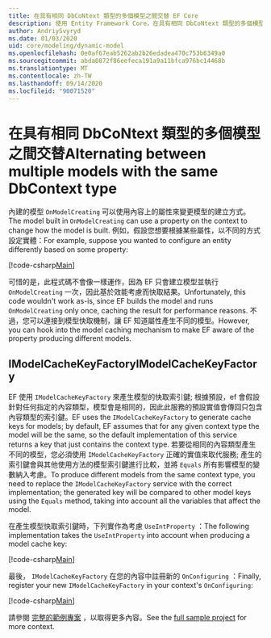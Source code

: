```yaml
---
title: 在具有相同 DbCoNtext 類型的多個模型之間交替 EF Core
description: 使用 Entity Framework Core，在具有相同 DbCoNtext 類型的多個模型之間交替
author: AndriySvyryd
ms.date: 01/03/2020
uid: core/modeling/dynamic-model
ms.openlocfilehash: 0e0af67eab5262ab2b26edadea470c753b6349a0
ms.sourcegitcommit: abda0872f86eefeca191a9a11bfca976bc14468b
ms.translationtype: MT
ms.contentlocale: zh-TW
ms.lasthandoff: 09/14/2020
ms.locfileid: "90071520"
---
```

# <a name="alternating-between-multiple-models-with-the-same-dbcontext-type"></a><span data-ttu-id="f8d43-103">在具有相同 DbCoNtext 類型的多個模型之間交替</span><span class="sxs-lookup"><span data-stu-id="f8d43-103">Alternating between multiple models with the same DbContext type</span></span>

<span data-ttu-id="f8d43-104">內建的模型 `OnModelCreating` 可以使用內容上的屬性來變更模型的建立方式。</span><span class="sxs-lookup"><span data-stu-id="f8d43-104">The model built in `OnModelCreating` can use a property on the context to change how the model is built.</span></span> <span data-ttu-id="f8d43-105">例如，假設您想要根據某些屬性，以不同的方式設定實體：</span><span class="sxs-lookup"><span data-stu-id="f8d43-105">For example, suppose you wanted to configure an entity differently based on some property:</span></span>

[!code-csharp[Main](../../../samples/core/Modeling/DynamicModel/DynamicContext.cs?name=OnModelCreating)]

<span data-ttu-id="f8d43-106">可惜的是，此程式碼不會像一樣運作，因為 EF 只會建立模型並執行 `OnModelCreating` 一次，因此基於效能考慮而快取結果。</span><span class="sxs-lookup"><span data-stu-id="f8d43-106">Unfortunately, this code wouldn't work as-is, since EF builds the model and runs `OnModelCreating` only once, caching the result for performance reasons.</span></span> <span data-ttu-id="f8d43-107">不過，您可以連接到模型快取機制，讓 EF 知道屬性產生不同的模型。</span><span class="sxs-lookup"><span data-stu-id="f8d43-107">However, you can hook into the model caching mechanism to make EF aware of the property producing different models.</span></span>

## <a name="imodelcachekeyfactory"></a><span data-ttu-id="f8d43-108">IModelCacheKeyFactory</span><span class="sxs-lookup"><span data-stu-id="f8d43-108">IModelCacheKeyFactory</span></span>

<span data-ttu-id="f8d43-109">EF 使用 `IModelCacheKeyFactory` 來產生模型的快取索引鍵; 根據預設，ef 會假設針對任何指定的內容類型，模型會是相同的，因此此服務的預設實值會傳回只包含內容類型的索引鍵。</span><span class="sxs-lookup"><span data-stu-id="f8d43-109">EF uses the `IModelCacheKeyFactory` to generate cache keys for models; by default, EF assumes that for any given context type the model will be the same, so the default implementation of this service returns a key that just contains the context type.</span></span> <span data-ttu-id="f8d43-110">若要從相同的內容類型產生不同的模型，您必須使用 `IModelCacheKeyFactory` 正確的實值來取代服務; 產生的索引鍵會與其他使用方法的模型索引鍵進行比較，並將 `Equals` 所有影響模型的變數納入考慮。</span><span class="sxs-lookup"><span data-stu-id="f8d43-110">To produce different models from the same context type, you need to replace the `IModelCacheKeyFactory` service with the correct implementation; the generated key will be compared to other model keys using the `Equals` method, taking into account all the variables that affect the model.</span></span>

<span data-ttu-id="f8d43-111">在產生模型快取索引鍵時，下列實作為考慮 `UseIntProperty` ：</span><span class="sxs-lookup"><span data-stu-id="f8d43-111">The following implementation takes the `UseIntProperty` into account when producing a model cache key:</span></span>

[!code-csharp[Main](../../../samples/core/Modeling/DynamicModel/DynamicModelCacheKeyFactory.cs?name=DynamicModel)]

<span data-ttu-id="f8d43-112">最後， `IModelCacheKeyFactory` 在您的內容中註冊新的 `OnConfiguring` ：</span><span class="sxs-lookup"><span data-stu-id="f8d43-112">Finally, register your new `IModelCacheKeyFactory` in your context's `OnConfiguring`:</span></span>

[!code-csharp[Main](../../../samples/core/Modeling/DynamicModel/DynamicContext.cs?name=OnConfiguring)]

<span data-ttu-id="f8d43-113">請參閱 [完整的範例專案](https://github.com/dotnet/EntityFramework.Docs/tree/master/samples/core/Modeling/DynamicModel) ，以取得更多內容。</span><span class="sxs-lookup"><span data-stu-id="f8d43-113">See the [full sample project](https://github.com/dotnet/EntityFramework.Docs/tree/master/samples/core/Modeling/DynamicModel) for more context.</span></span>
